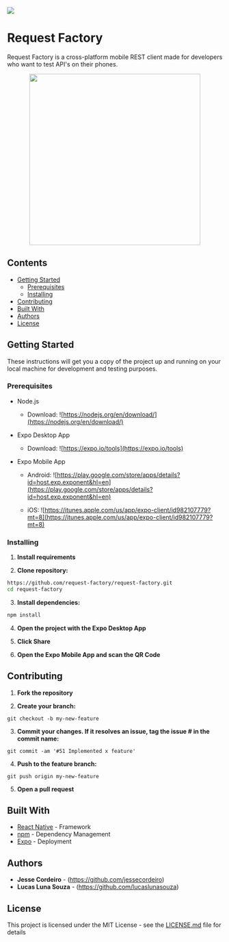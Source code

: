 <img src="https://avatars2.githubusercontent.com/u/32758622?s=200&v=4" />

# Request Factory 

Request Factory is a cross-platform mobile REST client made for developers who want to test API's on their phones.

<p align="center">
<img src="https://i.imgur.com/qWwpDpr.jpg" width="400" height="400" />
</p>

## Contents

* [Getting Started](#getting-started)
  * [Prerequisites](#prerequisites)
  * [Installing](#installing)
* [Contributing](#contributing)
* [Built With](#built-with)
* [Authors](#authors)
* [License](#license)

## <a name="getting-started"></a>Getting Started

These instructions will get you a copy of the project up and running on your local machine for development and testing purposes. 

### <a name="prerequisites"></a>Prerequisites

* Node.js
  * Download: ![https://nodejs.org/en/download/](https://nodejs.org/en/download/)

* Expo Desktop App
  * Download: ![https://expo.io/tools](https://expo.io/tools)

* Expo Mobile App

  * Android: ![https://play.google.com/store/apps/details?id=host.exp.exponent&hl=en](https://play.google.com/store/apps/details?id=host.exp.exponent&hl=en)
  
  * iOS: ![https://itunes.apple.com/us/app/expo-client/id982107779?mt=8](https://itunes.apple.com/us/app/expo-client/id982107779?mt=8)


### <a name="installing"></a>Installing

1. **Install requirements**

2. **Clone repository:**

  ```bash
  https://github.com/request-factory/request-factory.git
  cd request-factory
  ```

3. **Install dependencies:**

  ```bash
  npm install
  ```

4. **Open the project with the Expo Desktop App**

5. **Click Share**

6. **Open the Expo Mobile App and scan the QR Code**

## <a name="contributing"></a>Contributing

1. **Fork the repository**

2. **Create your branch:**

 ```git checkout -b my-new-feature```
 
3. **Commit your changes. If it resolves an issue, tag the issue # in the commit name:** 

```git commit -am '#51 Implemented x feature'```

4. **Push to the feature branch:**

```git push origin my-new-feature```

5. **Open a pull request**

## <a name="built-with"></a>Built With

* [React Native](https://facebook.github.io/react-native/) - Framework
* [npm](https://www.npmjs.com/) - Dependency Management
* [Expo](https://expo.io/) - Deployment

## <a name="authors"></a>Authors

* **Jesse Cordeiro** - (https://github.com/jessecordeiro)
* **Lucas Luna Souza** - (https://github.com/lucaslunasouza)

## <a name="license"></a>License

This project is licensed under the MIT License - see the [LICENSE.md](LICENSE.md) file for details
